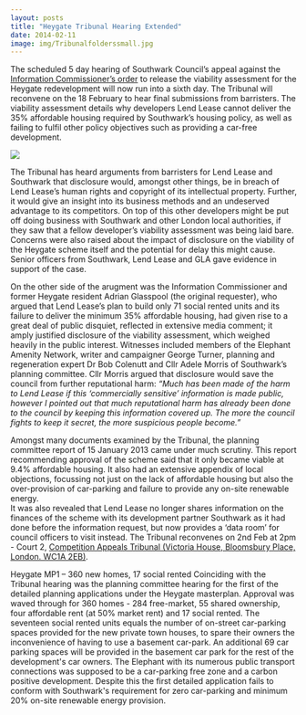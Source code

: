 ```yaml
---
layout: posts
title: "Heygate Tribunal Hearing Extended"
date: 2014-02-11
image: img/Tribunalfolderssmall.jpg
---
```

The scheduled 5 day hearing of Southwark Council’s appeal against the [Information Commissioner’s order](http://ico.org.uk/~/media/documents/decisionnotices/2013/fer_0461281.ashx) to release the viability assessment for the Heygate redevelopment will now run into a sixth day. The Tribunal will reconvene on the 18 February to hear final submissions from barristers.  The viability assessment details why developers Lend Lease cannot deliver the 35% affordable housing required by Southwark’s housing policy, as well as failing to fulfil other policy objectives such as providing a car-free development.

![](http://thecreativeconsultancy.com/clients/competition-appeal-tribunal/media/steps.jpg)

The Tribunal has heard arguments from barristers for Lend Lease and Southwark that disclosure would, amongst other things, be in breach of Lend Lease’s human rights and copyright of its intellectual property.  Further, it would give an insight into its business methods and an undeserved advantage to its competitors.  On top of this other developers might be put off doing business with Southwark and other London local authorities, if they saw that a fellow developer’s viability assessment was being laid bare. Concerns were also raised about the impact of disclosure on the viability of the Heygate scheme itself and the potential for delay this might cause. Senior officers from Southwark, Lend Lease and GLA gave evidence in support of the case.

On the other side of the arugment was the Information Commissioner and former Heygate resident Adrian Glasspool (the original requester), who argued that Lend Lease’s plan to build only 71 social rented units and its failure to deliver the minimum 35% affordable housing, had given rise to a great deal of public disquiet, reflected in extensive media comment; it amply justified disclosure of the viability assessment, which weighed heavily in the public interest. Witnesses included members of the Elephant Amenity Network, writer and campaigner George Turner, planning and regeneration expert Dr Bob Colenutt and Cllr Adele Morris of Southwark’s planning committee. Cllr Morris argued that disclosure would save the council from further reputational harm: _“Much has been made of the harm to Lend Lease if this ‘commercially sensitive’ information is made public, however I pointed out that much reputational harm has already been done to the council by keeping this information covered up. The more the council fights to keep it secret, the more suspicious people become.”_


Amongst many documents examined by the Tribunal, the planning committee report of 15 January 2013 came under much scrutiny. This report recommending approval of the scheme said that it only became viable at 9.4% affordable housing. It also had an extensive appendix of local objections, focussing not just on the lack of affordable housing but also the over-provision of car-parking and failure to provide any on-site renewable energy.  
It was also revealed that Lend Lease no longer shares information on the finances of the scheme with its development partner Southwark as it had done before the information request, but now provides a ‘data room’ for council officers to visit instead.
The Tribunal reconvenes on 2nd Feb at 2pm - Court 2, [Competition Appeals Tribunal (Victoria House, Bloomsbury Place, London. WC1A 2EB)](https://maps.google.co.uk/maps?q=Competition+Appeals+Tribunal,+Victoria+House,+Bloomsbury+Place,+WC1A+2EB&hl=en&sll=51.48931,-0.08819&sspn=0.668689,1.234589&hq=Competition+Appeals+Tribunal,+Victoria+House,&hnear=Bloomsbury+Pl,+London+WC1A,+United+Kingdom&t=m&z=16&iwloc=A).

Heygate MP1 –  360 new homes, 17 social rented
Coinciding with the Tribunal hearing was the planning committee hearing for the first of the detailed planning applications under the Heygate masterplan. Approval was waved through for 360 homes - 284 free-market, 55 shared ownership, four affordable rent (at 50% market rent) and 17 social rented.  The seventeen social rented units equals the number of on-street car-parking spaces provided for the new private town houses, to spare their owners the inconvenience of having to use a basement car-park. An additional 69 car parking spaces will be provided in the basement car park for the rest of the development's car owners. 
The Elephant with its numerous public transport connections was supposed to be a car-parking free zone and a carbon positive development. Despite this the first detailed application fails to conform with Southwark's requirement for zero car-parking and minimum 20% on-site renewable energy provision.  
